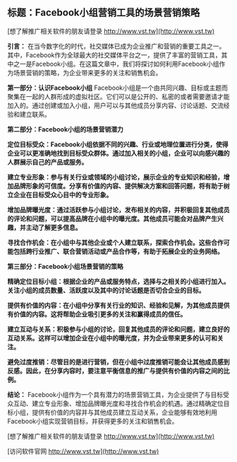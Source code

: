 ## **标题：Facebook小组营销工具的场景营销策略**

[想了解推广相关软件的朋友请登录 http://www.vst.tw](http://www.vst.tw)

**引言：**
在当今数字化的时代，社交媒体已成为企业推广和营销的重要工具之一。其中，Facebook作为全球最大的社交媒体平台之一，提供了丰富的营销工具，其中之一是Facebook小组。在这篇文章中，我们将探讨如何利用Facebook小组作为场景营销的策略，为企业带来更多的关注和销售机会。

**第一部分：认识Facebook小组**
Facebook小组是一个由共同兴趣、目标或主题而聚集在一起的人群形成的虚拟社区。它们可以是公开的、私密的或者需要邀请才能加入的。通过创建或加入小组，用户可以与其他成员分享内容、讨论话题、交流经验和建立联系。

**第二部分：Facebook小组的场景营销潜力**

**定位目标受众：Facebook小组依据不同的兴趣、行业或地理位置进行分类，使得企业可以更准确地找到目标受众群体。通过加入相关的小组，企业可以向感兴趣的人群展示自己的产品或服务。**

**建立专业形象：参与有关行业或领域的小组讨论，展示企业的专业知识和经验，增加品牌形象的可信度。分享有价值的内容、提供解决方案和回答问题，将有助于树立企业在目标受众心目中的专业形象。**

**增加品牌曝光度：通过活跃参与小组讨论，发布相关的内容，并积极回复其他成员的评论和问题，可以提高品牌在小组中的曝光度。其他成员可能会对品牌产生兴趣，并主动了解更多信息。**

**寻找合作机会：在小组中与其他企业或个人建立联系，探索合作机会。这些合作可能包括跨行业推广、联合营销活动或产品合作等，有助于拓展企业的业务网络。**

**第三部分：Facebook小组场景营销的策略**

**精确定位目标小组：根据企业的产品或服务特点，选择与之相关的小组进行加入。关注小组的成员数量、活跃度以及其中的讨论话题是否切合企业的目标。**

**提供有价值的内容：在小组中分享有关行业的知识、经验和见解，为其他成员提供有价值的内容。这将帮助企业吸引更多的关注和赢得成员的信任。**

**建立互动与关系：积极参与小组的讨论，回复其他成员的评论和问题，建立良好的互动关系。这样可以增加企业在小组中的曝光度，并为企业带来更多的认可和关注。**

**避免过度推销：尽管目的是进行营销，但在小组中过度推销可能会让其他成员感到反感。因此，在分享内容时，要注意平衡信息的推广与提供有价值的内容之间的比例。**

**结论：**
Facebook小组作为一个具有潜力的场景营销工具，为企业提供了与目标受众互动、建立专业形象、增加品牌曝光度和寻找合作机会的机遇。通过精确定位目标小组，提供有价值的内容并与其他成员建立互动关系，企业能够有效地利用Facebook小组实现营销目标，并获得更多的关注和销售机会。

[想了解推广相关软件的朋友请登录 http://www.vst.tw](http://www.vst.tw)


[访问软件官网 http://www.vst.tw](http://www.vst.tw)
